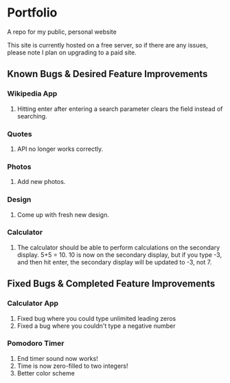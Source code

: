 # Portfolio
A repo for my public, personal website

This site is currently hosted on a free server, so if there are any issues, please note I plan on upgrading to a paid site.

## Known Bugs & Desired Feature Improvements

### Wikipedia App
1. Hitting enter after entering a search parameter clears the field instead of searching.

### Quotes
1. API no longer works correctly.

### Photos
1. Add new photos.

### Design
1. Come up with fresh new design.

### Calculator
1. The calculator should be able to perform calculations on the secondary display. 5+5 = 10. 10 is now on the secondary display, but if you type -3, and then hit enter, the secondary display will be updated to -3, not 7. 

## Fixed Bugs & Completed Feature Improvements

### Calculator App
1. Fixed bug where you could type unlimited leading zeros
2. Fixed a bug where you couldn't type a negative number

### Pomodoro Timer
1. End timer sound now works!
2. Time is now zero-filled to two integers!
3. Better color scheme
